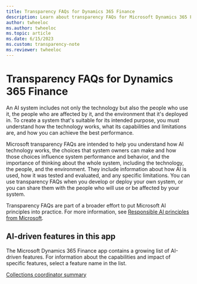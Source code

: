 ```yaml
---
title: Transparency FAQs for Dynamics 365 Finance
description: Learn about transparency FAQs for Microsoft Dynamics 365 Finance, with information on how AI is used, how it was tested and evaluated, and any limitations.
author: twheeloc
ms.author: twheeloc
ms.topic: article
ms.date: 6/15/2023
ms.custom: transparency-note
ms.reviewer: twheeloc
---
```


# Transparency FAQs for Dynamics 365 Finance

An AI system includes not only the technology but also the people who use it, the people who are affected by it, and the environment that it's deployed in. To create a system that's suitable for its intended purpose, you must understand how the technology works, what its capabilities and limitations are, and how you can achieve the best performance.

Microsoft transparency FAQs are intended to help you understand how AI technology works, the choices that system owners can make and how those choices influence system performance and behavior, and the importance of thinking about the whole system, including the technology, the people, and the environment. They include information about how AI is used, how it was tested and evaluated, and any specific limitations. You can use transparency FAQs when you develop or deploy your own system, or you can share them with the people who will use or be affected by your system.

Transparency FAQs are part of a broader effort to put Microsoft AI principles into practice. For more information, see [Responsible AI principles from Microsoft](https://www.microsoft.com/ai/responsible-ai).

## AI-driven features in this app

The Microsoft Dynamics 365 Finance app contains a growing list of AI-driven features. For information about the capabilities and impact of specific features, select a feature name in the list.

[Collections coordinator summary](accounts-receivable/CollectionsCoordinatorSummary.md)
